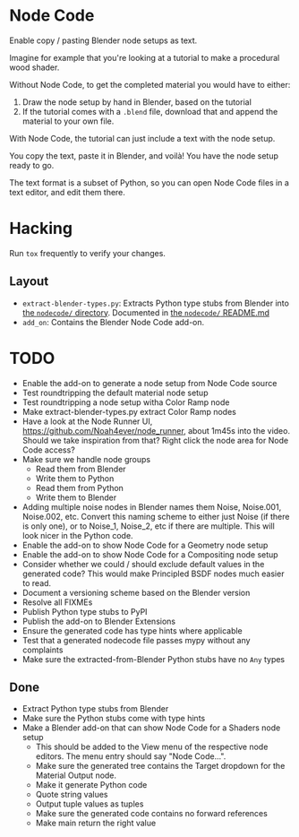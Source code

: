 # Node Code

Enable copy / pasting Blender node setups as text.

Imagine for example that you're looking at a tutorial to make a procedural wood
shader.

Without Node Code, to get the completed material you would have to either:

1. Draw the node setup by hand in Blender, based on the tutorial
2. If the tutorial comes with a `.blend` file, download that and append the
   material to your own file.

With Node Code, the tutorial can just include a text with the node setup.

You copy the text, paste it in Blender, and voilà! You have the node setup ready to
go.

The text format is a subset of Python, so you can open Node Code files in a text
editor, and edit them there.

# Hacking

Run `tox` frequently to verify your changes.

## Layout

- `extract-blender-types.py`: Extracts Python type stubs from Blender into [the
  `nodecode/` directory](nodecode/). Documented in [the `nodecode/`
  README.md](nodecode/README.md)
- `add_on`: Contains the Blender Node Code add-on.

# TODO

- Enable the add-on to generate a node setup from Node Code source
- Test roundtripping the default material node setup
- Test roundtripping a node setup witha Color Ramp node
- Make extract-blender-types.py extract Color Ramp nodes
- Have a look at the Node Runner UI, https://github.com/Noah4ever/node_runner,
  about 1m45s into the video. Should we take inspiration from that? Right click
  the node area for Node Code access?
- Make sure we handle node groups
  - Read them from Blender
  - Write them to Python
  - Read them from Python
  - Write them to Blender
- Adding multiple noise nodes in Blender names them Noise, Noise.001, Noise.002,
  etc. Convert this naming scheme to either just Noise (if there is only one),
  or to Noise_1, Noise_2, etc if there are multiple. This will look nicer in the
  Python code.
- Enable the add-on to show Node Code for a Geometry node setup
- Enable the add-on to show Node Code for a Compositing node setup
- Consider whether we could / should exclude default values in the generated
  code? This would make Principled BSDF nodes much easier to read.
- Document a versioning scheme based on the Blender version
- Resolve all FIXMEs
- Publish Python type stubs to PyPI
- Publish the add-on to Blender Extensions
- Ensure the generated code has type hints where applicable
- Test that a generated nodecode file passes mypy without any complaints
- Make sure the extracted-from-Blender Python stubs have no `Any` types

## Done

- Extract Python type stubs from Blender
- Make sure the Python stubs come with type hints
- Make a Blender add-on that can show Node Code for a Shaders node setup
  - This should be added to the View menu of the respective node editors. The
    menu entry should say "Node Code...".
  - Make sure the generated tree contains the Target dropdown for the Material
    Output node.
  - Make it generate Python code
  - Quote string values
  - Output tuple values as tuples
  - Make sure the generated code contains no forward references
  - Make main return the right value
